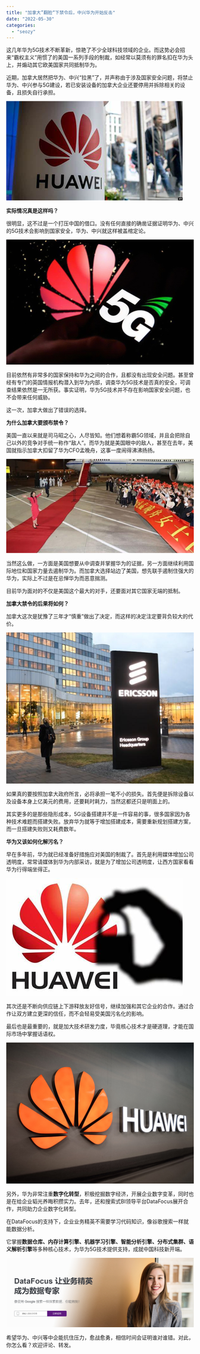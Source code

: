 ```yaml
---
title: "加拿大”翻脸“下禁令后，中兴华为开始反击"
date: "2022-05-30"
categories: 
  - "seozy"
---
```


这几年华为5G技术不断革新，惊艳了不少全球科技领域的企业。而这势必会招来“霸权主义”用惯了的美国一系列手段的制裁，如经常以莫须有的罪名扣在华为头上，并煽动其它欧美国家共同抵制华为。

近期，加拿大居然把华为、中兴“拉黑”了，并声称由于涉及国家安全问题，将禁止华为、中兴参与5G建设，若已安装设备的加拿大企业还要停用并拆除相关的设备，且损失自行承担。

![IMG_256](images/1653486664-img_256.jpeg)

**实际情况真是这样吗？**

很明显，这不过是一个打压中国的借口。没有任何直接的确凿证据证明华为、中兴的5G技术会影响到国家安全，华为、中兴就这样被盖棺定论。

![IMG_256](images/1653486665-img_256.jpeg)

目前依然有非常多的国家保持和华为之间的合作，且都没有出现安全问题。甚至曾经有专门的英国情报机构潜入到华为内部，调查华为5G技术是否真的安全，可调查结果依然是一无所获。事实证明，华为5G技术并不存在影响国家安全问题，也不会带来任何威胁。

这一次，加拿大做出了错误的选择。

**为什么加拿大要颁布禁令？**

美国一直以来就是司马昭之心，人尽皆知。他们想着称霸5G领域，并且会把除自己以外的竞争对手统一称作“敌人”。而华为就是美国眼中的敌人，甚至在去年，美国就指示加拿大扣留了华为CFO孟晚舟，这事一度闹得沸沸扬扬。

![IMG_256](images/1653486667-img_256.jpeg)

当然这么做，一方面是美国想要从中调查并掌握华为的证据，另一方面继续利用国际地位和国家力量去遏制华为。而加拿大选择站边了美国，想先联手遏制住强大的华为，实际上不过是在忌惮华为而恶意揣测。

目前华为面对的不仅是美国这个最大的对手，还要面对其它国家无端的抵制。

**加拿大禁令的后果将如何？**

加拿大这次是犹豫了三年才“慎重”做出了决定，而这样的决定注定要背负较大的代价。

![IMG_256](images/1653486668-img_256.png)

如果真的要按照加拿大政府所言，必将承担一笔不小的损失。首先便是拆除设备以及设备本身上亿美元的费用，还要耗时耗力，当然这都还只是明面上的。

其实更多的是那些隐形成本，5G设备搭建并不是一件容易的事，很多国家因为各种技术难题而搭建失败。放弃华为就等于增加搭建成本，需要重新规划搭建方案，而一旦搭建失败则又耗费数年。

**华为又该如何化解污名？**

早在多年前，华为就已经准备好措施应对美国的制裁了。首先是利用媒体增加公司透明度，常常请媒体到华为内部采访，就是为了增加公司透明度，让西方国家看看华为行得端坐得正。

![IMG_256](images/1653486678-img_256.jpeg)

其次还是不断向供应链上下游释放友好信号，继续加强和其它企业的合作。通过合作让双方建立更深的信任，而不会轻易受美国污名化的影响。

最后也是最重要的，就是加大技术研发力度，毕竟核心技术才是硬道理，才能在国际市场中掌握话语权。

![IMG_256](images/1653486679-img_256.jpeg)

另外，华为非常注重**数字化转型**，积极挖掘数字经济，开展企业数字变革，同时也是在给企业韬光养晦积攒实力。去年，还和搜索式BI领导平台DataFocus展开合作，共同助力企业数字化转型。

在DataFocus的支持下，企业业务精英不需要学习代码知识，像谷歌搜索一样就能数据分析。

它掌握**数据仓库、内存计算引擎、机器学习引擎、智能分析引擎、分布式集群、语义解析引擎**等多种核心技术，为华为5G技术提供支持，成就中国科技新开端。

![1653386467(1)](images/1653486685-16533864671.png)

希望华为、中兴等中企能抗住压力，愈战愈勇，相信时间会证明谁对谁错。对此，你怎么看？欢迎评论、转发。
